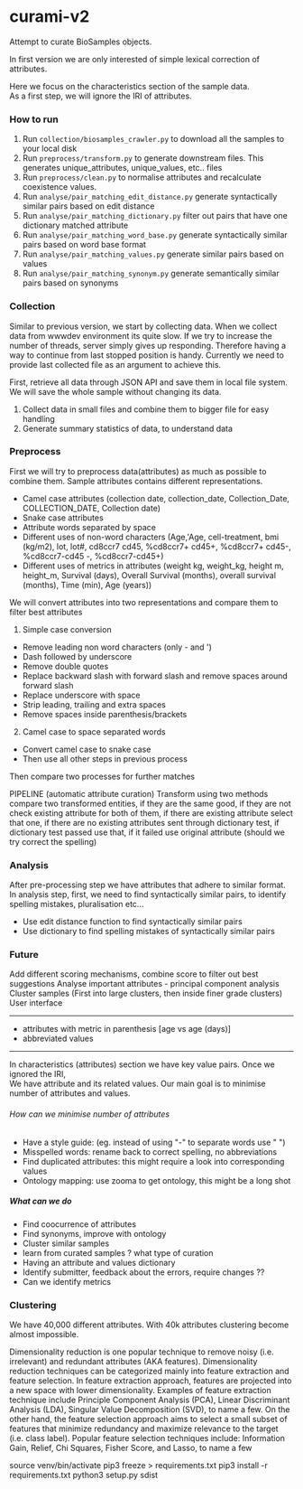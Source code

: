 curami-v2
=========
Attempt to curate BioSamples objects.

In first version we are only interested of simple lexical correction of attributes. 

Here we focus on the characteristics section of the sample data.  
As a first step, we will ignore the IRI of attributes.  

### How to run
1. Run `collection/biosamples_crawler.py` to download all the samples to your local disk
2. Run `preprocess/transform.py` to generate downstream files. This generates unique_attributes, unique_values, etc.. files
3. Run `preprocess/clean.py` to normalise attributes and recalculate coexistence values.
4. Run `analyse/pair_matching_edit_distance.py` generate syntactically similar pairs based on edit distance
5. Run `analyse/pair_matching_dictionary.py` filter out pairs that have one dictionary matched attribute
6. Run `analyse/pair_matching_word_base.py` generate syntactically similar pairs based on word base format
7. Run `analyse/pair_matching_values.py` generate similar pairs based on values
8. Run `analyse/pair_matching_synonym.py` generate semantically similar pairs based on synonyms

### Collection
Similar to previous version, we start by collecting data. When we collect data from wwwdev environment its quite slow. 
If we try to increase the number of threads, server simply gives up responding. 
Therefore having a way to continue from last stopped position is handy. 
Currently we need to provide last collected file as an argument to achieve this.

First, retrieve all data through JSON API and save them in local file system.  
We will save the whole sample without changing its data.  

1. Collect data in small files and combine them to bigger file for easy handling  
2. Generate summary statistics of data, to understand data  

### Preprocess
First we will try to preprocess data(attributes) as much as possible to combine them.
Sample attributes contains different representations.
* Camel case attributes (collection date, collection_date, Collection_Date, COLLECTION_DATE, Collection date)
* Snake case attributes
* Attribute words separated by space
* Different uses of non-word characters (Age,'Age, cell-treatment, bmi (kg/m2), lot, lot#, cd8ccr7 cd45, %cd8ccr7+ cd45+, %cd8ccr7+ cd45-, %cd8ccr7-cd45 -, %cd8ccr7-cd45+)
* Different uses of metrics in attributes (weight kg, weight_kg, height m, height_m, Survival (days), Overall Survival (months), overall survival (months), Time (min), Age (years))

We will convert attributes into two representations and compare them to filter best attributes
1. Simple case conversion
* Remove leading non word characters (only - and ')
* Dash followed by underscore
* Remove double quotes
* Replace backward slash with forward slash and remove spaces around forward slash
* Replace underscore with space
* Strip leading, trailing and extra spaces
* Remove spaces inside parenthesis/brackets

2. Camel case to space separated words
* Convert camel case to snake case
* Then use all other steps in previous process

Then compare two processes for further matches

PIPELINE (automatic attribute curation)
Transform using two methods
compare two transformed entities, 
    if they are the same good, 
    if they are not check existing attribute for both of them, 
        if there are existing attribute select that one, 
        if there are no existing attributes sent through dictionary test,
            if dictionary test passed use that,
            if it failed use original attribute (should we try correct the spelling)


### Analysis
After pre-processing step we have attributes that adhere to similar format. 
In analysis step, first, we need to find syntactically similar pairs, to identify spelling mistakes, pluralisation etc...
* Use edit distance function to find syntactically similar pairs
* Use dictionary to find spelling mistakes of syntactically similar pairs




### Future

Add different scoring mechanisms, combine score to filter out best suggestions
Analyse important attributes - principal component analysis
Cluster samples (First into large clusters, then inside finer grade clusters)
User interface

 




-------------------------------------------------------------------------------
* attributes with metric in parenthesis [age vs age (days)]
* abbreviated values 


--------------------------------------------------------------------------------
In characteristics (attributes) section we have key value pairs. Once we ignored the IRI,  
We have attribute and its related values. Our main goal is to minimise number of attributes and values.  

###### How can we minimise number of attributes
* Have a style guide: (eg. instead of using "-" to separate words use " ")
* Misspelled words: rename back to correct spelling, no abbreviations
* Find duplicated attributes: this might require a look into corresponding values
* Ontology mapping: use zooma to get ontology, this might be a long shot


##### What can we do
* Find coocurrence of attributes
* Find synonyms, improve with ontology
* Cluster similar samples
* learn from curated samples ? what type of curation 
* Having an attribute and values dictionary
* Identify submitter, feedback about the errors, require changes ??
* Can we identify metrics


### Clustering
We have 40,000 different attributes. With 40k attributes clustering become almost impossible.

Dimensionality reduction is one popular technique to remove noisy (i.e. irrelevant) and
redundant attributes (AKA features). Dimensionality reduction techniques can be categorized mainly into feature extraction and feature selection. In feature extraction approach,
features are projected into a new space with lower dimensionality. Examples of feature
extraction technique include Principle Component Analysis (PCA), Linear Discriminant
Analysis (LDA), Singular Value Decomposition (SVD), to name a few. On the other hand,
the feature selection approach aims to select a small subset of features that minimize redundancy and maximize relevance to the target (i.e. class label). Popular feature selection
techniques include: Information Gain, Relief, Chi Squares, Fisher Score, and Lasso, to name
a few





source venv/bin/activate
pip3 freeze > requirements.txt
pip3 install -r requirements.txt
python3 setup.py sdist
